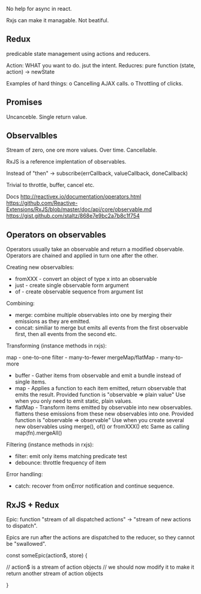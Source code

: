 No help for async in react.

Rxjs can make it managable. Not beatiful.

Redux 
-----
predicable state management using actions and reducers.

Action: WHAT you want to do. jsut the intent.
Reducres: pure function (state, action) -> newState

Examples of hard things:
o Cancelling AJAX calls.
o Throttling of clicks.


Promises
--------
Uncanceble.
Single return value.


Observalbles
------------
Stream of zero, one ore more values. Over time.
Cancellable.

RxJS is a reference implentation of observables.

Instead of "then" -> subscribe(errCallback, valueCallback, doneCallback)

Trivial to throttle, buffer, cancel etc.

Docs 
http://reactivex.io/documentation/operators.html
https://github.com/Reactive-Extensions/RxJS/blob/master/doc/api/core/observable.md
https://gist.github.com/staltz/868e7e9bc2a7b8c1f754

Operators on observables
------------------------

Operators usually take an observable and return a modified observable.
Operators are chained and applied in turn one after the other. 

Creating new observalbles:

* fromXXX - convert an object of type x into an observable
* just - create single observable form argument
* of - create observable sequence from argument list

Combining:

* merge: combine multiple observables into one by merging their emissions as they are emitted.
* concat: similiar to merge but emits all events from the first observable first,
          then all events from the second etc.

Transforming (instance methods in rxjs):

map - one-to-one
filter - many-to-fewer
mergeMap/flatMap - many-to-more

* buffer - Gather items from observable and emit a bundle instead of single items.
* map - Applies a function to each item emitted, return observable that emits the result.
        Provided function is "observable => plain value"
        Use when you only need to emit static, plain values.
* flatMap - Transform items emitted by observable into new observables.
            flattens these emissions from these new observables into one.
            Provided function is "observable => observable"
            Use when you create several new observables using merge(), of() or fromXXX() etc
            Same as calling map(fn).mergeAll()

Filtering (instance methods in rxjs):

* filter: emit only items matching predicate test
* debounce: throttle frequency of item

Error handling:

* catch: recover from onError notification and continue sequence.


RxJS + Redux
------------

Epic: function "stream of  all dispatched actions" -> "stream of new actions to dispatch".

Epics are run after the actions are dispatched to the reducer, so they cannot be "swallowed".

const someEpic(action$, store) {

// action$ is a stream of action objects
// we should now modify it to make it return another stream of action objects

  
}


